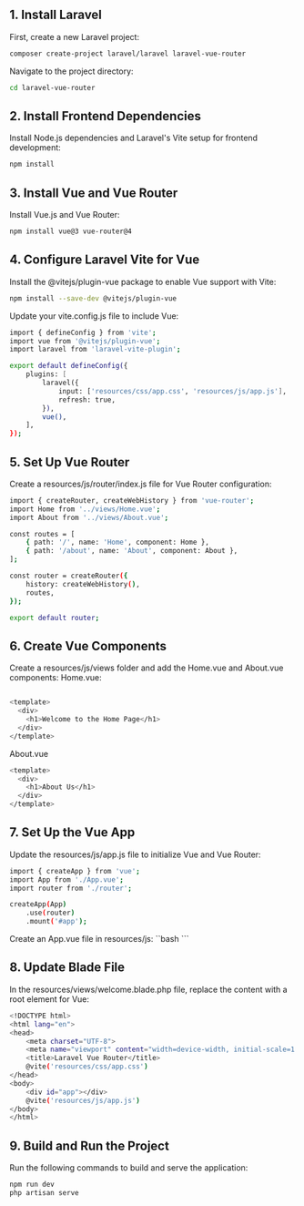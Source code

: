 ## 1. Install Laravel
First, create a new Laravel project:
```bash
composer create-project laravel/laravel laravel-vue-router
```
Navigate to the project directory:
```bash
cd laravel-vue-router
```

## 2. Install Frontend Dependencies
Install Node.js dependencies and Laravel's Vite setup for frontend development:
```bash
npm install
```

## 3. Install Vue and Vue Router
Install Vue.js and Vue Router:
```bash
npm install vue@3 vue-router@4 
```

## 4. Configure Laravel Vite for Vue
Install the @vitejs/plugin-vue package to enable Vue support with Vite:
```bash
npm install --save-dev @vitejs/plugin-vue
```
Update your vite.config.js file to include Vue:
```bash
import { defineConfig } from 'vite';
import vue from '@vitejs/plugin-vue';
import laravel from 'laravel-vite-plugin';

export default defineConfig({
    plugins: [
        laravel({
            input: ['resources/css/app.css', 'resources/js/app.js'],
            refresh: true,
        }),
        vue(),
    ],
});
```
## 5. Set Up Vue Router
Create a resources/js/router/index.js file for Vue Router configuration:
```bash
import { createRouter, createWebHistory } from 'vue-router';
import Home from '../views/Home.vue';
import About from '../views/About.vue';

const routes = [
    { path: '/', name: 'Home', component: Home },
    { path: '/about', name: 'About', component: About },
];

const router = createRouter({
    history: createWebHistory(),
    routes,
});

export default router;

```

## 6. Create Vue Components
Create a resources/js/views folder and add the Home.vue and About.vue components:
Home.vue:
```bash

<template>
  <div>
    <h1>Welcome to the Home Page</h1>
  </div>
</template>
```
About.vue
```bash
<template>
  <div>
    <h1>About Us</h1>
  </div>
</template>

```

## 7. Set Up the Vue App 
Update the resources/js/app.js file to initialize Vue and Vue Router:
```bash
import { createApp } from 'vue';
import App from './App.vue';
import router from './router';

createApp(App)
    .use(router)
    .mount('#app');
```
Create an App.vue file in resources/js:
``bash
<template>
  <div>
    <nav>
      <router-link to="/">Home</router-link> |
      <router-link to="/about">About</router-link>
    </nav>
    <router-view></router-view>
  </div>
</template>
```

## 8. Update Blade File
In the resources/views/welcome.blade.php file, replace the content with a root element for Vue:
```bash 
<!DOCTYPE html>
<html lang="en">
<head>
    <meta charset="UTF-8">
    <meta name="viewport" content="width=device-width, initial-scale=1.0">
    <title>Laravel Vue Router</title>
    @vite('resources/css/app.css')
</head>
<body>
    <div id="app"></div>
    @vite('resources/js/app.js')
</body>
</html>
```

## 9. Build and Run the Project
Run the following commands to build and serve the application:
```bash 
npm run dev
php artisan serve
```

